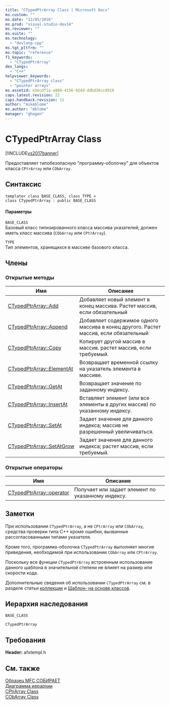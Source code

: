 ```yaml
---
title: "CTypedPtrArray Class | Microsoft Docs"
ms.custom: ""
ms.date: "12/05/2016"
ms.prod: "visual-studio-dev14"
ms.reviewer: ""
ms.suite: ""
ms.technology: 
  - "devlang-cpp"
ms.tgt_pltfrm: ""
ms.topic: "reference"
f1_keywords: 
  - "CTypedPtrArray"
dev_langs: 
  - "C++"
helpviewer_keywords: 
  - "CTypedPtrArray class"
  - "pointer arrays"
ms.assetid: e3ecdf1a-a889-4156-92dd-ddbd36ccd919
caps.latest.revision: 22
caps.handback.revision: 11
author: "mikeblome"
ms.author: "mblome"
manager: "ghogen"
---
```

# CTypedPtrArray Class
[!INCLUDE[vs2017banner](../../assembler/inline/includes/vs2017banner.md)]

Предоставляет типобезопасную "программу\-оболочку" для объектов класса `CPtrArray` или `CObArray`.  
  
## Синтаксис  
  
```  
template< class BASE_CLASS, class TYPE >  
class CTypedPtrArray : public BASE_CLASS  
```  
  
#### Параметры  
 `BASE_CLASS`  
 Базовый класс типизированного класса массива указателей; должен иметь класс массива \(`CObArray` или `CPtrArray`\).  
  
 `TYPE`  
 Тип элементов, хранящихся в массиве базового класса.  
  
## Члены  
  
### Открытые методы  
  
|Имя|Описание|  
|---------|--------------|  
|[CTypedPtrArray::Add](../Topic/CTypedPtrArray::Add.md)|Добавляет новый элемент в конец массива.  Растет массив, если обязательный|  
|[CTypedPtrArray::Append](../Topic/CTypedPtrArray::Append.md)|Добавляет содержимое одного массива в конец другого.  Растет массив, если обязательный|  
|[CTypedPtrArray::Copy](../Topic/CTypedPtrArray::Copy.md)|Копирует другой массив в массив. растет массив, если требуемый.|  
|[CTypedPtrArray::ElementAt](../Topic/CTypedPtrArray::ElementAt.md)|Возвращает временной ссылку на указатель элемента в массиве.|  
|[CTypedPtrArray::GetAt](../Topic/CTypedPtrArray::GetAt.md)|Возвращает значение по заданному индексу.|  
|[CTypedPtrArray::InsertAt](../Topic/CTypedPtrArray::InsertAt.md)|Вставляет элемент \(или все элементы в других массив\) по указанному индексу.|  
|[CTypedPtrArray::SetAt](../Topic/CTypedPtrArray::SetAt.md)|Задает значение для данного индекса; массив не разрешенный увеличиваться.|  
|[CTypedPtrArray::SetAtGrow](../Topic/CTypedPtrArray::SetAtGrow.md)|Задает значение для данного индекса; растет массив, если требуемый.|  
  
### Открытые операторы  
  
|Имя|Описание|  
|---------|--------------|  
|[CTypedPtrArray::operator](../Topic/CTypedPtrArray::operator.md)|Получает или задает элемент по указанному индексу.|  
  
## Заметки  
 При использовании `CTypedPtrArray`, а не `CPtrArray` или `CObArray`, средства проверки типа C\+\+ кроме ошибки, вызванные рассогласованными типами указателя.  
  
 Кроме того, программа\-оболочка `CTypedPtrArray` выполняет многие приведения, необходимой при использовании `CObArray` или `CPtrArray`.  
  
 Поскольку все функции `CTypedPtrArray` встроенным использование данного шаблона в значительной степени не влияет на размер или скорости кода.  
  
 Дополнительные сведения об использовании `CTypedPtrArray` см. в разделе статьи [коллекции](../../mfc/collections.md) и [Шаблон\- на основе классов](../Topic/Template-Based%20Classes.md).  
  
## Иерархия наследования  
 `BASE_CLASS`  
  
 `CTypedPtrArray`  
  
## Требования  
 **Header:**  afxtempl.h  
  
## См. также  
 [Образец MFC СОБИРАЕТ](../../top/visual-cpp-samples.md)   
 [Диаграмма иерархии](../../mfc/hierarchy-chart.md)   
 [CPtrArray Class](../../mfc/reference/cptrarray-class.md)   
 [CObArray Class](../../mfc/reference/cobarray-class.md)